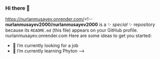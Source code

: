 ### Hi there 👋
https://nurlanmusayev.onrender.com/<!--
**nurlanmusayev2000/nurlanmusayev2000** is a ✨ _special_ ✨ repository because its `README.md` (this file) appears on your GitHub profile.
nurlanmusayev.onrender.com
Here are some ideas to get you started:

- 🔭 I’m currently looking for a job
- 🌱 I’m currently learning Phyton
-->
